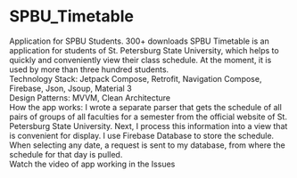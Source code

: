 # SPBU_Timetable
Application for SPBU Students. 300+ downloads
SPBU Timetable is an application for students of St. Petersburg State University, which helps to quickly and conveniently view their class schedule. At the moment, it is used by more than three hundred students.<br />
Technology Stack: Jetpack Compose, Retrofit, Navigation Compose, Firebase, Json, Jsoup, Material 3<br />
Design Patterns: MVVM, Clean Architecture<br />
How the app works: I wrote a separate parser that gets the schedule of all pairs of groups of all faculties for a semester from the official website of St. Petersburg State University. Next, I process this information into a view that is convenient for display. I use Firebase Database to store the schedule. When selecting any date, a request is sent to my database, from where the schedule for that day is pulled.<br />
Watch the video of app working in the Issues
